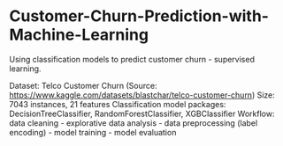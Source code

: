 # Customer-Churn-Prediction-with-Machine-Learning
Using classification models to predict customer churn - supervised learning.

Dataset: Telco Customer Churn (Source: https://www.kaggle.com/datasets/blastchar/telco-customer-churn)
Size: 7043 instances, 21 features
Classification model packages: DecisionTreeClassifier, RandomForestClassifier, XGBClassifier
Workflow: data cleaning - explorative data analysis - data preprocessing (label encoding) - model training - model evaluation
